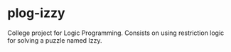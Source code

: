 plog-izzy
=========

College project for Logic Programming. Consists on using restriction logic for solving a puzzle named Izzy.
